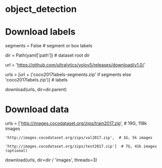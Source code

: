 # object_detection


# Download labels

  segments = False  # segment or box labels

  dir = Path(yaml['path'])  # dataset root dir

  url = 'https://github.com/ultralytics/yolov5/releases/download/v1.0/'

  urls = [url + ('coco2017labels-segments.zip' if segments else 'coco2017labels.zip')]  # labels

  download(urls, dir=dir.parent)

# Download data

  urls = ['http://images.cocodataset.org/zips/train2017.zip',  # 19G, 118k images

    'http://images.cocodataset.org/zips/val2017.zip',  # 1G, 5k images

    'http://images.cocodataset.org/zips/test2017.zip']  # 7G, 41k images (optional)

  download(urls, dir=dir / 'images', threads=3)
